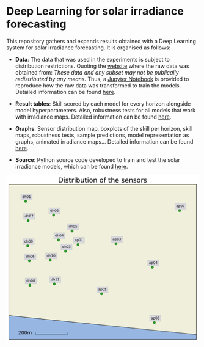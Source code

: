 # Deep Learning for solar irradiance forecasting
This repository gathers and expands results obtained with a Deep Learning
system for solar irradiance forecasting. It is organised as follows:

- **Data**: The data that was used in the experiments is subject to distribution restrictions.
    Quoting the [website](https://midcdmz.nrel.gov/apps/sitehome.pl?site=OAHUGRID) where the raw data was obtained from:
    _These data and any subset may not be publically redistributed by any means._
    Thus, a [Jupyter Notebook](https://github.com/iipr/solar-irradiance/blob/master/data/etl-data.ipynb)
    is provided to reproduce how the raw data was transformed to train the models.
    Detailed information can be found [here](https://github.com/iipr/solar-irradiance/blob/master/data/data.md).

- **Result tables**: Skill scored by each model for every horizon alongside model
    hyperparameters. Also, robustness tests for all models that work with irradiance maps.
    Detailed information can be found [here](https://github.com/iipr/solar-irradiance/blob/master/tables/tables.md).

- **Graphs**: Sensor distribution map, boxplots of the skill per horizon, skill maps, robustness tests,
    sample predictions, model representation as graphs, animated irradiance maps...
    Detailed information can be found [here](https://github.com/iipr/solar-irradiance/blob/master/graphs/graphs.md).

- **Source**: Python source code developed to train and test the solar irradiance models, which can be found
    [here](https://github.com/iipr/solar-irradiance/blob/master/src/).

![](https://github.com/iipr/solar-irradiance/blob/master/graphs/sensor_distribution.png)

